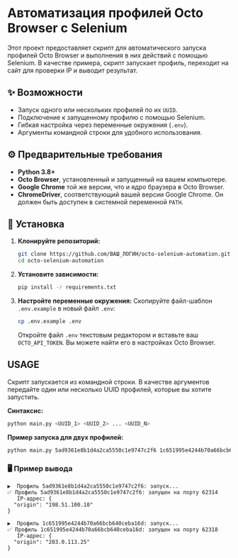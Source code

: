 # Автоматизация профилей Octo Browser с Selenium

Этот проект предоставляет скрипт для автоматического запуска профилей Octo Browser и выполнения в них действий с помощью Selenium. В качестве примера, скрипт запускает профиль, переходит на сайт для проверки IP и выводит результат.

## ✨ Возможности

- Запуск одного или нескольких профилей по их `UUID`.
- Подключение к запущенному профилю с помощью Selenium.
- Гибкая настройка через переменные окружения (`.env`).
- Аргументы командной строки для удобного использования.

## ⚙️ Предварительные требования

- **Python 3.8+**
- **Octo Browser**, установленный и запущенный на вашем компьютере.
- **Google Chrome** той же версии, что и ядро браузера в Octo Browser.
- **ChromeDriver**, соответствующий вашей версии Google Chrome. Он должен быть доступен в системной переменной `PATH`.

## 🚀 Установка

1.  **Клонируйте репозиторий:**
    ```bash
    git clone https://github.com/ВАШ_ЛОГИН/octo-selenium-automation.git
    cd octo-selenium-automation
    ```

2.  **Установите зависимости:**
    ```bash
    pip install -r requirements.txt
    ```

3.  **Настройте переменные окружения:**
    Скопируйте файл-шаблон `.env.example` в новый файл `.env`:
    ```bash
    cp .env.example .env
    ```
    Откройте файл `.env` текстовым редактором и вставьте ваш `OCTO_API_TOKEN`. Вы можете найти его в настройках Octo Browser.

## USAGE

Скрипт запускается из командной строки. В качестве аргументов передайте один или несколько UUID профилей, которые вы хотите запустить.

**Синтаксис:**
```bash
python main.py <UUID_1> <UUID_2> ... <UUID_N>
```

**Пример запуска для двух профилей:**
```bash
python main.py 5ad9361e8b1d4a2ca5550c1e9747c2f6 1c651995e4244b70a66bcb640ceba16d
```

### 🖥️ Пример вывода

```
▶️  Профиль 5ad9361e8b1d4a2ca5550c1e9747c2f6: запуск...
✅ Профиль 5ad9361e8b1d4a2ca5550c1e9747c2f6: запущен на порту 62314
   IP-адрес: {
  "origin": "198.51.100.10"
}

▶️  Профиль 1c651995e4244b70a66bcb640ceba16d: запуск...
✅ Профиль 1c651995e4244b70a66bcb640ceba16d: запущен на порту 62318
   IP-адрес: {
  "origin": "203.0.113.25"
}
```

